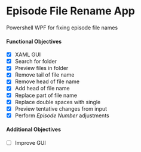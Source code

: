 # Episode File Rename App

Powershell WPF for fixing episode file names

#### Functional Objectives
- [x] XAML GUI
- [X] Search for folder
- [x] Preview files in folder
- [x] Remove tail of file name
- [x] Remove head of file name
- [x] Add head of file name
- [x] Replace part of file name
- [x] Replace double spaces with single
- [X] Preview tentative changes from input
- [X] Perform *Episode Number* adjustments

#### Additional Objectives
- [ ] Improve GUI
